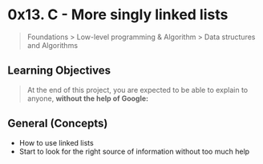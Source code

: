 # 0x13. C - More singly linked lists
>  Foundations > Low-level programming & Algorithm > Data structures and Algorithms

## Learning Objectives
> At the end of this project, you are expected to be able to explain to anyone, **without the help of Google:**

## General (Concepts)
* How to use linked lists
* Start to look for the right source of information without too much help
